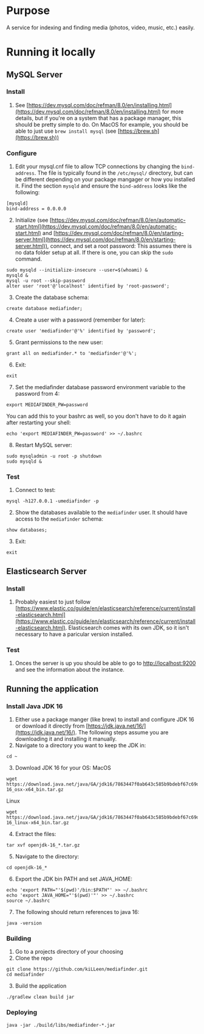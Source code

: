 # Purpose

A service for indexing and finding media (photos, video, music, etc.) easily.

# Running it locally

## MySQL Server

### Install

1. See [https://dev.mysql.com/doc/refman/8.0/en/installing.html](https://dev.mysql.com/doc/refman/8.0/en/installing.html) for more details, but if you're on a system that has a package manager, this should be pretty simple to do. On MacOS for example, you should be able to just use `brew install mysql` (see [https://brew.sh](https://brew.sh))

### Configure

1. Edit your mysql.cnf file to allow TCP connections by changing the `bind-address`. The file is typically found in the `/etc/mysql/` directory, but can be different depending on your package mangager or how you installed it. Find the section `mysqld` and ensure the `bind-address` looks like the following:
```
[mysqld]
bind-address = 0.0.0.0
```
2. Initialize (see [https://dev.mysql.com/doc/refman/8.0/en/automatic-start.html](https://dev.mysql.com/doc/refman/8.0/en/automatic-start.html) and [https://dev.mysql.com/doc/refman/8.0/en/starting-server.html](https://dev.mysql.com/doc/refman/8.0/en/starting-server.html)), connect, and set a root password:
This assumes there is no data folder setup at all. If there is one, you can skip the `sudo` command.
```
sudo mysqld --initialize-insecure --user=$(whoami) &
mysqld &
mysql -u root --skip-password
alter user 'root'@'localhost' identified by 'root-password';
```
3. Create the database schema:
```
create database mediafinder;
```
4. Create a user with a password (remember for later):
```
create user 'mediafinder'@'%' identified by 'password';
```
5. Grant permissions to the new user:
```
grant all on mediafinder.* to 'mediafinder'@'%';
```
6. Exit:
```
exit
```
7. Set the mediafinder database password environment variable to the password from 4:
```
export MEDIAFINDER_PW=password
```
You can add this to your bashrc as well, so you don't have to do it again after restarting your shell:
```
echo 'export MEDIAFINDER_PW=password' >> ~/.bashrc
```
8. Restart MySQL server:
```
sudo mysqladmin -u root -p shutdown
sudo mysqld &
```

### Test

1. Connect to test:
```
mysql -h127.0.0.1 -umediafinder -p
```
2. Show the databases available to the `mediafinder` user. It should have access to the `mediafinder` schema:
```
show databases;
```
3. Exit:
```
exit
```

## Elasticsearch Server

### Install

1. Probably easiest to just follow [https://www.elastic.co/guide/en/elasticsearch/reference/current/install-elasticsearch.html](https://www.elastic.co/guide/en/elasticsearch/reference/current/install-elasticsearch.html). Elasticsearch comes with its own JDK, so it isn't necessary to have a paricular version installed.

### Test

1. Onces the server is up you should be able to go to [http://localhost:9200](http://localhost:9200) and see the information about the instance.

## Running the application

### Install Java JDK 16

1. Either use a package manger (like brew) to install and configure JDK 16 or download it directly from [https://jdk.java.net/16/](https://jdk.java.net/16/). The following steps assume you are downloading it and installing it manually.
2. Navigate to a directory you want to keep the JDK in:
```
cd ~
```
3. Download JDK 16 for your OS:
MacOS
```
wget https://download.java.net/java/GA/jdk16/7863447f0ab643c585b9bdebf67c69db/36/GPL/openjdk-16_osx-x64_bin.tar.gz 
```
Linux
```
wget https://download.java.net/java/GA/jdk16/7863447f0ab643c585b9bdebf67c69db/36/GPL/openjdk-16_linux-x64_bin.tar.gz
```
4. Extract the files:
```
tar xvf openjdk-16_*.tar.gz
```
5. Navigate to the directory:
```
cd openjdk-16_*
```
6. Export the JDK bin PATH and set JAVA_HOME:
```
echo 'export PATH="'$(pwd)'/bin:$PATH"' >> ~/.bashrc
echo 'export JAVA_HOME="'$(pwd)'"' >> ~/.bashrc
source ~/.bashrc
```
7. The following should return references to java 16:
```
java -version
```

### Building

1. Go to a projects directory of your choosing
2. Clone the repo
```
git clone https://github.com/kiLLeen/mediafinder.git
cd mediafinder
```
3. Build the application
```
./gradlew clean build jar
```

### Deploying

```
java -jar ./build/libs/mediafinder-*.jar
```

